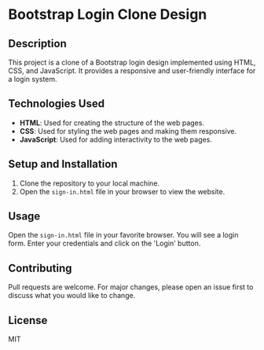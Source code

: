 # Bootstrap Login Clone Design

## Description
This project is a clone of a Bootstrap login design implemented using HTML, CSS, and JavaScript. It provides a responsive and user-friendly interface for a login system.

## Technologies Used
- **HTML**: Used for creating the structure of the web pages.
- **CSS**: Used for styling the web pages and making them responsive.
- **JavaScript**: Used for adding interactivity to the web pages.

## Setup and Installation
1. Clone the repository to your local machine.
2. Open the `sign-in.html` file in your browser to view the website.

## Usage
Open the `sign-in.html` file in your favorite browser. You will see a login form. Enter your credentials and click on the 'Login' button.

## Contributing
Pull requests are welcome. For major changes, please open an issue first to discuss what you would like to change.

## License
MIT
